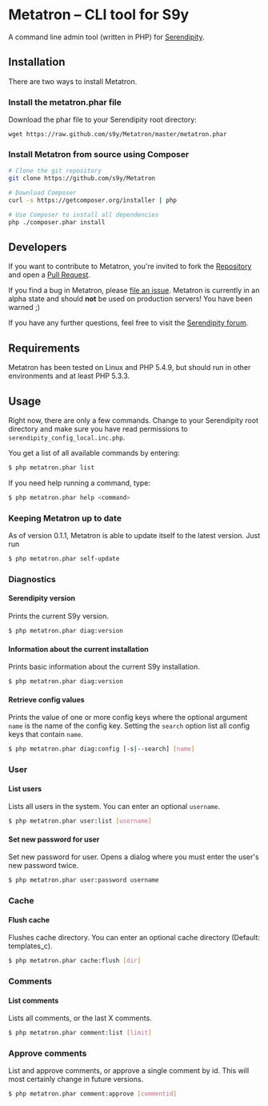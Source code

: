 # Metatron – CLI tool for S9y

A command line admin tool (written in PHP) for [Serendipity](http://s9y.org).

## Installation

There are two ways to install Metatron.

### Install the metatron.phar file

Download the phar file to your Serendipity root directory:

`wget https://raw.github.com/s9y/Metatron/master/metatron.phar`

### Install Metatron from source using Composer

```bash
# Clone the git repository
git clone https://github.com/s9y/Metatron

# Download Composer
curl -s https://getcomposer.org/installer | php

# Use Composer to install all dependencies
php ./composer.phar install
```

## Developers

If you want to contribute to Metatron, you're invited to fork the [Repository](https://github.com/s9y/Metatron) and open a [Pull Request](https://help.github.com/articles/using-pull-requests).

If you find a bug in Metatron, please [file an issue](https://github.com/s9y/Metatron/issues). Metatron is currently in an alpha state and should **not** be used on production servers! You have been warned ;)

If you have any further questions, feel free to visit the [Serendipity forum](http://board.s9y.org/).

## Requirements

Metatron has been tested on Linux and PHP 5.4.9, but should run in other environments and at least PHP 5.3.3.

## Usage

Right now, there are only a few commands. Change to your Serendipity root directory and make sure you have read permissions to `serendipity_config_local.inc.php`.

You get a list of all available commands by entering:

```bash
$ php metatron.phar list
```

If you need help running a command, type:

```bash
$ php metatron.phar help <command>
```

### Keeping Metatron up to date

As of version 0.1.1, Metatron is able to update itself to the latest version. Just run

```bash
$ php metatron.phar self-update
```

### Diagnostics

#### Serendipity version

Prints the current S9y version.

```bash
$ php metatron.phar diag:version
```

#### Information about the current installation

Prints basic information about the current S9y installation.

```bash
$ php metatron.phar diag:version
```

#### Retrieve config values

Prints the value of one or more config keys where the optional argument `name` is the name of the config key. Setting the `search` option list all config keys that contain `name`.

```bash
$ php metatron.phar diag:config [-s|--search] [name]
```

### User

#### List users

Lists all users in the system. You can enter an optional `username`.

```bash
$ php metatron.phar user:list [username]
```
#### Set new password for user

Set new password for user. Opens a dialog where you must enter the user's new password twice.

```bash
$ php metatron.phar user:password username
```

### Cache

#### Flush cache

Flushes cache directory. You can enter an optional cache directory (Default: templates_c).

```bash
$ php metatron.phar cache:flush [dir]
```

### Comments

#### List comments

Lists all comments, or the last X comments.

```bash
$ php metatron.phar comment:list [limit]
```

### Approve comments

List and approve comments, or approve a single comment by id. This will most certainly change in future versions.

```bash
$ php metatron.phar comment:approve [commentid]
```
